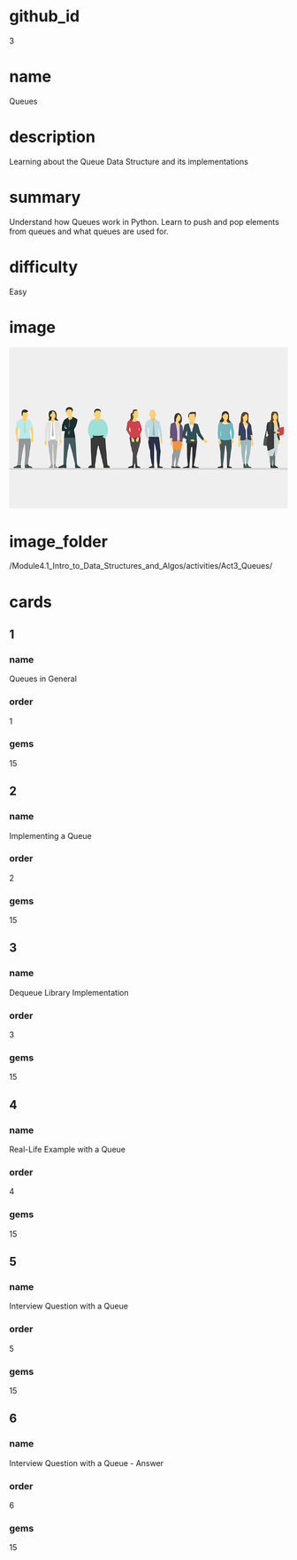 # github_id
3

# name
Queues

# description
Learning about the Queue Data Structure and its implementations

# summary
Understand how Queues work in Python. Learn to push and pop elements from queues and what queues are used for. 

# difficulty
Easy

# image
<img src="/Module4.1_Intro_to_Data_Structures_and_Algos/Images/Queue.jpg">

# image_folder
/Module4.1_Intro_to_Data_Structures_and_Algos/activities/Act3_Queues/

# cards
 
## 1

### name
Queues in General

### order
1 

### gems
15

## 2

### name
Implementing a Queue

### order
2

### gems
15

## 3

### name
Dequeue Library Implementation

### order
3

### gems
15

## 4

### name
Real-Life Example with a Queue

### order
4

### gems
15

## 5

### name
Interview Question with a Queue

### order
5

### gems
15

## 6

### name
Interview Question with a Queue - Answer

### order
6

### gems
15

